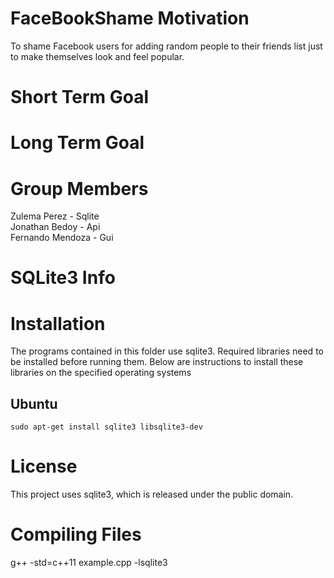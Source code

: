 # FaceBookShame Motivation
To shame Facebook users for adding random people to their friends list just to make themselves look and feel popular.

# Short Term Goal

# Long Term Goal

# Group Members
Zulema Perez - Sqlite<br />
Jonathan Bedoy - Api <br />
Fernando Mendoza - Gui

# SQLite3 Info

# Installation
The programs contained in this folder use sqlite3. Required libraries need to be installed before running them. Below are instructions to install these libraries on the specified operating systems

## Ubuntu
    sudo apt-get install sqlite3 libsqlite3-dev

# License
This project uses sqlite3, which is released under the public domain. 

# Compiling Files

g++ -std=c++11 example.cpp -lsqlite3
